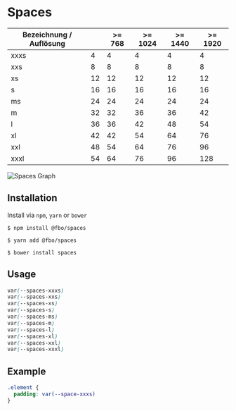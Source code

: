 # Spaces

| Bezeichnung / Auflösung |       | >= 768 | >= 1024 | >= 1440 | >= 1920 |
|-------------------------|-------|--------|---------|---------|---------|
| xxxs                    |    4  |     4  |     4   |     4   |     4   |
| xxs                     |    8  |     8  |     8   |     8   |     8   |
| xs                      |   12  |    12  |    12   |    12   |    12   |
| s                       |   16  |    16  |    16   |    16   |    16   |
| ms                      |   24  |    24  |    24   |    24   |    24   |
| m                       |   32  |    32  |    36   |    36   |    42   |
| l                       |   36  |    36  |    42   |    48   |    54   |
| xl                      |   42  |    42  |    54   |    64   |    76   |
| xxl                     |   48  |    54  |    64   |    76   |    96   |
| xxxl                    |   54  |    64  |    76   |    96   |   128   |

![Spaces Graph](https://fbogmbh.github.io/Spaces/img/spaces-graph.png)

## Installation

Install via `npm`, `yarn` or `bower`

```
$ npm install @fbo/spaces
```
```
$ yarn add @fbo/spaces
```
```
$ bower install spaces
```

## Usage

```css
var(--spaces-xxxs)
var(--spaces-xxs)
var(--spaces-xs)
var(--spaces-s)
var(--spaces-ms)
var(--spaces-m)
var(--spaces-l)
var(--spaces-xl)
var(--spaces-xxl)
var(--spaces-xxxl)
```

## Example
```css
.element {
  padding: var(--space-xxxs)
}
```
